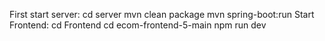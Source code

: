 First start server:
  cd server
  mvn clean package
  mvn spring-boot:run
Start Frontend:
  cd Frontend
  cd ecom-frontend-5-main
  npm run dev

